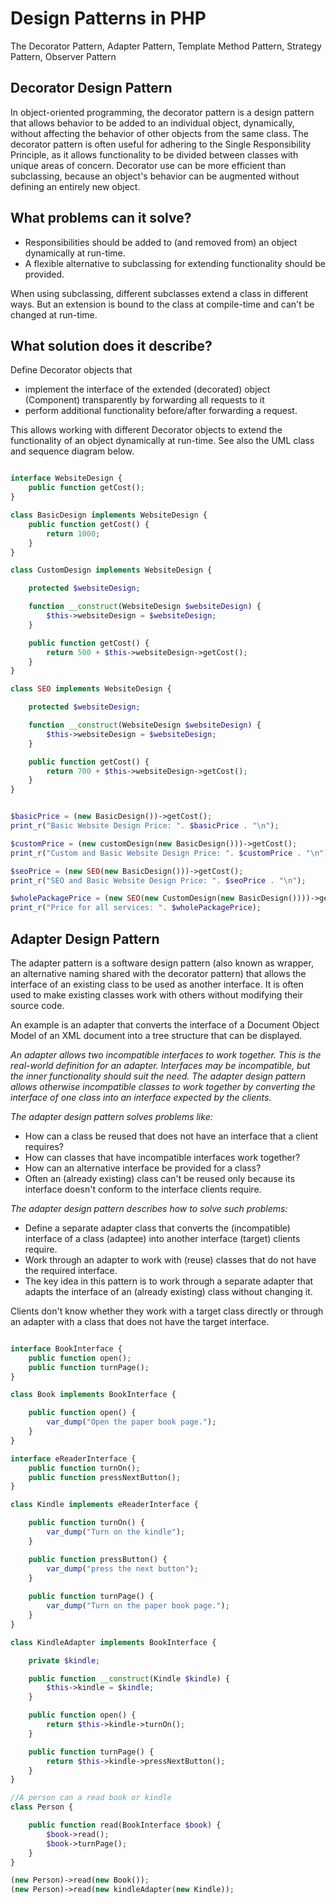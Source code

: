 # Design Patterns in PHP
The Decorator Pattern, Adapter Pattern, Template Method Pattern, Strategy Pattern, Observer Pattern

## Decorator Design Pattern

In object-oriented programming, the decorator pattern is a design pattern that allows behavior to be added to an individual object, dynamically, without affecting the behavior of other objects from the same class. The decorator pattern is often useful for adhering to the Single Responsibility Principle, as it allows functionality to be divided between classes with unique areas of concern. Decorator use can be more efficient than subclassing, because an object's behavior can be augmented without defining an entirely new object.

## What problems can it solve?

- Responsibilities should be added to (and removed from) an object dynamically at run-time.
- A flexible alternative to subclassing for extending functionality should be provided.

When using subclassing, different subclasses extend a class in different ways. But an extension is bound to the class at compile-time and can't be changed at run-time.

## What solution does it describe?

Define Decorator objects that

- implement the interface of the extended (decorated) object (Component) transparently by forwarding all requests to it
- perform additional functionality before/after forwarding a request.

This allows working with different Decorator objects to extend the functionality of an object dynamically at run-time.
See also the UML class and sequence diagram below.

```php 

interface WebsiteDesign {
    public function getCost();
}

class BasicDesign implements WebsiteDesign {
    public function getCost() {
        return 1000;
    }
}

class CustomDesign implements WebsiteDesign {

    protected $websiteDesign;

    function __construct(WebsiteDesign $websiteDesign) {
        $this->websiteDesign = $websiteDesign;
    }

    public function getCost() {
        return 500 + $this->websiteDesign->getCost();
    }
}

class SEO implements WebsiteDesign {

    protected $websiteDesign;

    function __construct(WebsiteDesign $websiteDesign) {
        $this->websiteDesign = $websiteDesign;
    }

    public function getCost() {
        return 700 + $this->websiteDesign->getCost();
    }
}


$basicPrice = (new BasicDesign())->getCost();
print_r("Basic Website Design Price: ". $basicPrice . "\n");

$customPrice = (new customDesign(new BasicDesign()))->getCost();
print_r("Custom and Basic Website Design Price: ". $customPrice . "\n");

$seoPrice = (new SEO(new BasicDesign()))->getCost();
print_r("SEO and Basic Website Design Price: ". $seoPrice . "\n");

$wholePackagePrice = (new SEO(new CustomDesign(new BasicDesign())))->getCost();
print_r("Price for all services: ". $wholePackagePrice);


```
## Adapter Design Pattern

The adapter pattern is a software design pattern (also known as wrapper, an alternative naming shared with the decorator pattern) that allows the interface of an existing class to be used as another interface. It is often used to make existing classes work with others without modifying their source code.

An example is an adapter that converts the interface of a Document Object Model of an XML document into a tree structure that can be displayed.

*An adapter allows two incompatible interfaces to work together. This is the real-world definition for an adapter. Interfaces may be incompatible, but the inner functionality should suit the need. The adapter design pattern allows otherwise incompatible classes to work together by converting the interface of one class into an interface expected by the clients.*

*The adapter design pattern solves problems like:*

- How can a class be reused that does not have an interface that a client requires?
- How can classes that have incompatible interfaces work together?
- How can an alternative interface be provided for a class?
- Often an (already existing) class can't be reused only because its interface doesn't conform to the interface clients require.

*The adapter design pattern describes how to solve such problems:*

- Define a separate adapter class that converts the (incompatible) interface of a class (adaptee) into another interface (target) clients require.
- Work through an adapter to work with (reuse) classes that do not have the required interface.
- The key idea in this pattern is to work through a separate adapter that adapts the interface of an (already existing) class without changing it.

Clients don't know whether they work with a target class directly or through an adapter with a class that does not have the target interface.

```php

interface BookInterface {
    public function open();
    public function turnPage();
} 

class Book implements BookInterface {

    public function open() {
        var_dump("Open the paper book page.");
    }
}

interface eReaderInterface {
    public function turnOn();
    public function pressNextButton();
}

class Kindle implements eReaderInterface {

    public function turnOn() {
        var_dump("Turn on the kindle");
    }

    public function pressButton() {
        var_dump("press the next button");
    }
    
    public function turnPage() {
        var_dump("Turn on the paper book page.");
    }
}

class KindleAdapter implements BookInterface {

    private $kindle;

    public function __construct(Kindle $kindle) {
        $this->kindle = $kindle;
    }

    public function open() {
        return $this->kindle->turnOn();
    }

    public function turnPage() {
        return $this->kindle->pressNextButton();
    }
}

//A person can a read book or kindle
class Person {

    public function read(BookInterface $book) {
        $book->read();
        $book->turnPage();
    } 
}

(new Person)->read(new Book());
(new Person)->read(new kindleAdapter(new Kindle));

```
